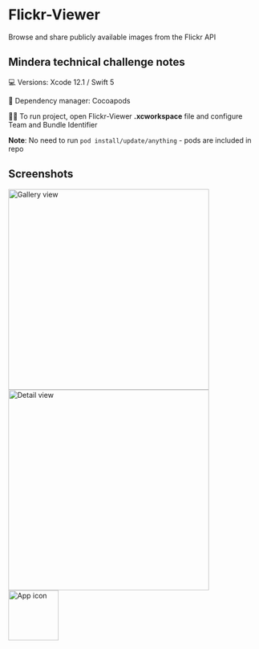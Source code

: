 

# Flickr-Viewer 
  
Browse and share publicly available images from the Flickr API

## Mindera technical challenge notes

💻  Versions: Xcode 12.1 / Swift 5

🍫  Dependency manager: Cocoapods

🏃‍♂️ To run project, open Flickr-Viewer **.xcworkspace** file and configure Team and Bundle Identifier

**Note**: No need to run `pod install/update/anything` - pods are included in repo

## Screenshots

<img src="https://i.imgur.com/mkov1lL.png" alt="Gallery view" width="400"/> <img src="https://i.imgur.com/V46k0XP.png" alt="Detail view" width="400"/>  
<img src="https://i.imgur.com/Jh5NdKm.png" alt="App icon" width="100"/>

